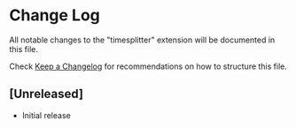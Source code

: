 # Change Log

All notable changes to the "timesplitter" extension will be documented in this file.

Check [Keep a Changelog](http://keepachangelog.com/) for recommendations on how to structure this file.

## [Unreleased]

- Initial release